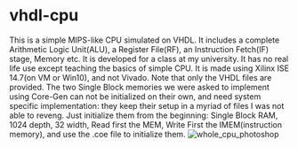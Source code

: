 # vhdl-cpu
This is a simple MIPS-like CPU simulated on VHDL. It includes a complete Arithmetic Logic Unit(ALU), a Register File(RF), an Instruction Fetch(IF) stage, Memory etc. 
It is developed for a class at my university. It has no real life use except teaching the basics of simple CPU. It is made using Xilinx ISE 14.7(on VM or Win10), and not Vivado.
Note that only the VHDL files are provided. The two Single Block memories we were asked to implement using Core-Gen can not be initialized on their own, and need system specific implementation: they keep their setup in a myriad of files I was not able to reveng. Just initialize them from the beginning: Single Block RAM, 1024 depth, 32 width, Read first the MEM, Write First the IMEM(instruction memory), and use the .coe file to initialize them.
![whole_cpu_photoshop](https://user-images.githubusercontent.com/19637856/233847539-4daba104-cb99-4787-99ec-d07cc8ea8997.png)



